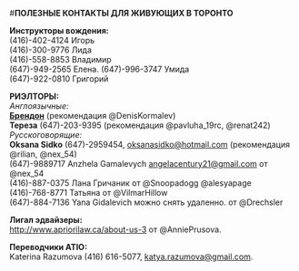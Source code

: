 
#__ПОЛЕЗНЫЕ КОНТАКТЫ ДЛЯ ЖИВУЮЩИХ В ТОРОНТО__

__Инструкторы вождения:__  
(416)-402-4124 Игорь    
(416)-300-9776 Лида   
(416)-558-8853 Владимир  
(647)-949-2565 Елена. 
(647)-996-3747 Умида  
(647)-922-0810 Григорий  

__РИЭЛТОРЫ:__  
*Англоязычные:*  
__[Брендон](facebook.com/GTAHomeGuy)__ (рекомендация @DenisKormalev)  
__Тереза__  (647)-203-9395 (рекомендация @pavluha_19rc, @renat242)  
*Русскоговорящие:*  
__Oksana Sidko__ (647)-2959454, oksanasidko@hotmail.com (рекомендация @rilian, @nex_54)  
(647)-9889717 Anzhela Gamalevych angelacentury21@gmail.com от @nex_54  
(416)-887-0375 Лана Гричаник от @Snoopadogg @alesyapage  
(416)-768-8771 Татьяна от @VilmarHillow  
(647)-884-7136 Yana Gidalevich можно снять удаленно. от @Drechsler  

__Лигал эдвайзеры:__  
http://www.apriorilaw.ca/about-us-3 от @AnniePrusova. 

__Переводчики ATIO:__   
Katerina Razumova (416) 616-5077, katya.razumova@gmail.com. 

